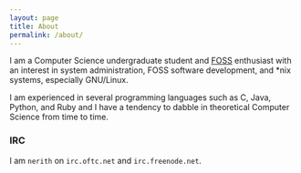 ```yaml
---
layout: page
title: About
permalink: /about/
---
```


I am a Computer Science undergraduate student and
<a href='https://en.wikipedia.org/wiki/Free_and_open-source_software'>FOSS</a>
enthusiast with an interest in system administration, FOSS software development,
and *nix systems, especially GNU/Linux.

I am experienced in several programming languages such as C, Java, Python, and Ruby and I have a tendency to dabble in theoretical Computer Science
from time to time.

### IRC

I am `nerith` on `irc.oftc.net` and `irc.freenode.net`.
